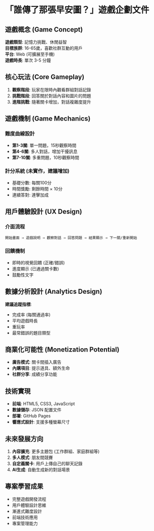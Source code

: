 # 「誰傳了那張早安圖？」遊戲企劃文件

## 遊戲概念 (Game Concept)
**遊戲類型**: 記憶力挑戰、休閒益智  
**目標族群**: 16-65歲，喜歡社群互動的用戶  
**平台**: Web (可擴展至手機)  
**遊戲時長**: 單次 3-5 分鐘  

## 核心玩法 (Core Gameplay)
1. **觀察階段**: 玩家在限時內觀看群組對話記錄
2. **挑戰階段**: 回答關於對話內容和圖片的問題
3. **進階挑戰**: 隨著關卡增加，對話複雜度提升

## 遊戲機制 (Game Mechanics)

### 難度曲線設計
- **第1-3關**: 單一問題，15秒觀察時間
- **第4-6關**: 多人對話，增加干擾訊息
- **第7-10關**: 多重問題，10秒觀察時間

### 計分系統 (未實作，建議增加)
- 基礎分數: 每關100分
- 時間獎勵: 剩餘時間 × 10分
- 連續答對: 連擊加成

## 用戶體驗設計 (UX Design)

### 介面流程
```
開始畫面 → 遊戲說明 → 觀察對話 → 回答問題 → 結果顯示 → 下一關/重新開始
```

### 回饋機制
- 即時的視覺回饋 (正確/錯誤)
- 進度顯示 (已通過關卡數)
- 鼓勵性文字

## 數據分析設計 (Analytics Design)
**建議追蹤指標**:
- 完成率 (每關通過率)
- 平均遊戲時長
- 重玩率
- 最常錯誤的題目類型

## 商業化可能性 (Monetization Potential)
- **廣告模式**: 關卡間插入廣告
- **內購項目**: 提示道具、額外生命
- **社群分享**: 成績分享功能

## 技術實現
- **前端**: HTML5, CSS3, JavaScript
- **數據儲存**: JSON 配置文件
- **部署**: GitHub Pages
- **響應式設計**: 支援多種螢幕尺寸

## 未來發展方向
1. **內容擴充**: 更多主題包 (工作群組、家庭群組等)
2. **多人模式**: 朋友間競賽
3. **自定義關卡**: 用戶上傳自己的聊天記錄
4. **AI生成**: 自動生成新的對話場景

## 專案學習成果
- 完整遊戲開發流程
- 用戶體驗設計思維
- 漸進式難度設計
- 前端技術應用
- 專案管理能力

